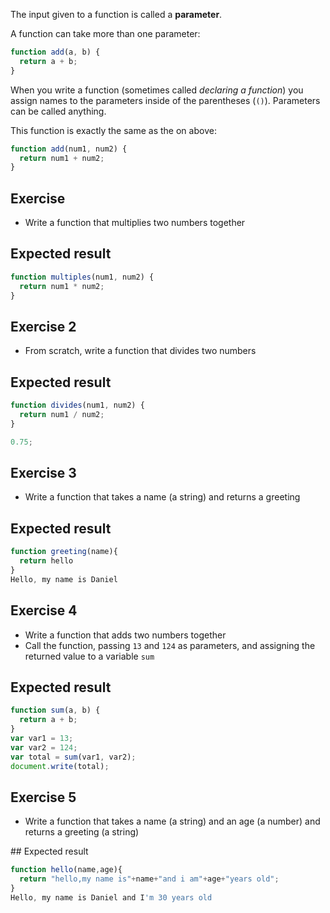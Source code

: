 The input given to a function is called a **parameter**.

A function can take more than one parameter:

```js
function add(a, b) {
  return a + b;
}
```

When you write a function (sometimes called _declaring a function_) you assign names to the parameters inside of the parentheses (`()`). Parameters can be called anything.

This function is exactly the same as the on above:

```js
function add(num1, num2) {
  return num1 + num2;
}
```

## Exercise

* Write a function that multiplies two numbers together

## Expected result

```js
function multiples(num1, num2) {
  return num1 * num2;
}
```

## Exercise 2

* From scratch, write a function that divides two numbers

## Expected result

```js
function divides(num1, num2) {
  return num1 / num2;
}

0.75;
```

## Exercise 3

* Write a function that takes a name (a string) and returns a greeting

## Expected result

```js
function greeting(name){
  return hello
}
Hello, my name is Daniel
```

## Exercise 4

* Write a function that adds two numbers together
* Call the function, passing `13` and `124` as parameters, and assigning the returned value to a variable `sum`

## Expected result

```js
function sum(a, b) {
  return a + b;
}
var var1 = 13;
var var2 = 124;
var total = sum(var1, var2);
document.write(total);
```

## Exercise 5

* Write a function that takes a name (a string) and an age (a number) and returns a greeting (a string)

## Expected result

```js
function hello(name,age){
  return "hello,my name is"+name+"and i am"+age+"years old";
}
Hello, my name is Daniel and I'm 30 years old
```

